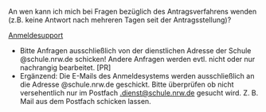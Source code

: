 An wen kann ich mich bei Fragen bezüglich des Antragsverfahrens wenden (z.B. keine Antwort nach mehreren Tagen seit der Antragsstellung)?

[Anmeldesupport](mailto:anmeldesupport@logineonrw-messenger.de)

* Bitte Anfragen ausschließlich von der dienstlichen Adresse der Schule <Schulnummer>@schule.nrw.de schicken! Andere Anfragen werden evtl. nicht oder nur nachrangig bearbeitet. [PR]
* Ergänzend: Die E-Mails des Anmeldesystems werden ausschließlich an die Adresse <Schulnummer>@schule.nrw.de geschickt. Bitte überprüfen ob nicht versehentlich nur im Postfach <Schulnummer>.dienst@schule.nrw.de gesucht wird. Z. B. Mail aus dem Postfach schicken lassen.
